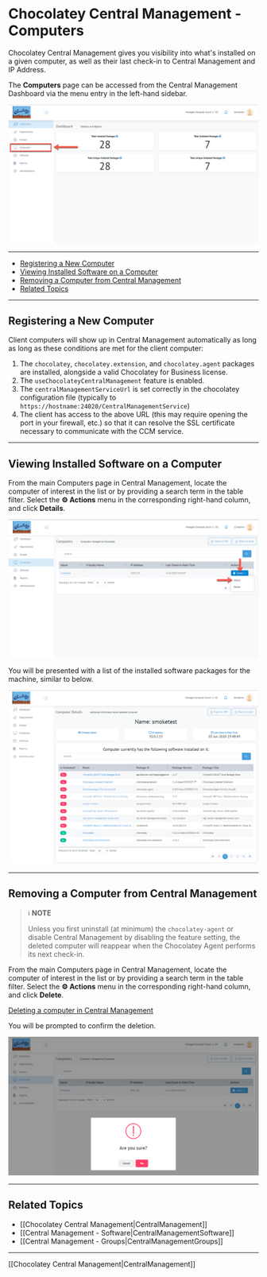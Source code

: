 # Chocolatey Central Management - Computers
Chocolatey Central Management gives you visibility into what's installed on a given computer, as well as their last check-in to Central Management and IP Address.

The **Computers** page can be accessed from the Central Management Dashboard via the menu entry in the left-hand sidebar.

![Computers menu entry on the CCM Dashboard](images/computers/ccm-computers-nav.png)


___
<!-- TOC depthFrom:2 -->

- [Registering a New Computer](#registering-a-new-computer)
- [Viewing Installed Software on a Computer](#viewing-installed-software-on-a-computer)
- [Removing a Computer from Central Management](#removing-a-computer-from-central-management)
- [Related Topics](#related-topics)

<!-- /TOC -->

___
## Registering a New Computer

Client computers will show up in Central Management automatically as long as long as these conditions are met for the client computer:

1. The `chocolatey`, `chocolatey.extension`, and `chocolatey.agent` packages are installed, alongside a valid Chocolatey for Business license.
1. The `useChocolateyCentralManagement` feature is enabled.
1. The `centralManagementServiceUrl` is set correctly in the chocolatey configuration file (typically to `https://hostname:24020/CentralManagementService`)
1. The client has access to the above URL (this may require opening the port in your firewall, etc.) so that it can resolve the SSL certificate necessary to communicate with the CCM service.

___
## Viewing Installed Software on a Computer

From the main Computers page in Central Management, locate the computer of interest in the list or by providing a search term in the table filter.
Select the **:gear: Actions** menu in the corresponding right-hand column, and click **Details**.

![Finding a computer's details menu option](images/computers/ccm-computers-details-menu.png)

You will be presented with a list of the installed software packages for the machine, similar to below.

![Computer details screen showing installed software](images/computers/ccm-computers-details.png)

___
## Removing a Computer from Central Management

> :information_source: **NOTE**
>
> Unless you first uninstall (at minimum) the `chocolatey-agent` or disable Central Management by disabling the feature setting, the deleted computer will reappear when the Chocolatey Agent performs its next check-in.

From the main Computers page in Central Management, locate the computer of interest in the list or by providing a search term in the table filter.
Select the **:gear: Actions** menu in the corresponding right-hand column, and click **Delete**.

[Deleting a computer in Central Management](images/computers/ccm-computers-delete-menu.png)

You will be prompted to confirm the deletion.

![Prompt to confirm deletion of a computer in Central Management](images/computers/ccm-computers-delete-confirm.png)

___
## Related Topics

* [[Chocolatey Central Management|CentralManagement]]
* [[Central Management - Software|CentralManagementSoftware]]
* [[Central Management - Groups|CentralManagementGroups]]

___
[[Chocolatey Central Management|CentralManagement]]
